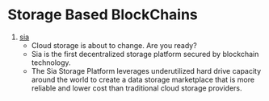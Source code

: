 Storage Based BlockChains
=========================

1. [sia](https://sia.tech/)
    - Cloud storage is about to change. Are you ready?
    - Sia is the first decentralized storage platform secured by blockchain technology.
    - The Sia Storage Platform leverages underutilized hard drive capacity around the
      world to create a data storage marketplace that is more reliable and lower cost
      than traditional cloud storage providers.
